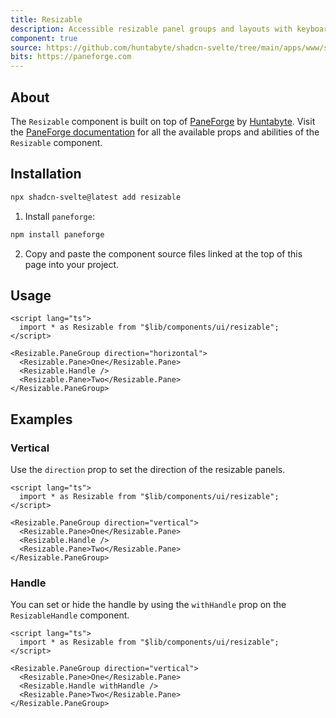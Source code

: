 ```yaml
---
title: Resizable
description: Accessible resizable panel groups and layouts with keyboard support.
component: true
source: https://github.com/huntabyte/shadcn-svelte/tree/main/apps/www/src/lib/registry/default/ui/resizable
bits: https://paneforge.com
---
```


<script>
	import { ComponentPreview, ManualInstall } from '$lib/components/docs'
</script>

<ComponentPreview name="resizable-demo">

<div />

</ComponentPreview>

## About

The `Resizable` component is built on top of [PaneForge](https://github.com/svecosystem/paneforge) by [Huntabyte](https://github.com/huntabyte). Visit the [PaneForge documentation](https://paneforge.com) for all the available props and abilities of the `Resizable` component.

## Installation

```bash
npx shadcn-svelte@latest add resizable
```

<ManualInstall>

1. Install `paneforge`:

```bash
npm install paneforge
```

2. Copy and paste the component source files linked at the top of this page into your project.

</ManualInstall>

## Usage

```svelte
<script lang="ts">
  import * as Resizable from "$lib/components/ui/resizable";
</script>

<Resizable.PaneGroup direction="horizontal">
  <Resizable.Pane>One</Resizable.Pane>
  <Resizable.Handle />
  <Resizable.Pane>Two</Resizable.Pane>
</Resizable.PaneGroup>
```

## Examples

### Vertical

Use the `direction` prop to set the direction of the resizable panels.

<ComponentPreview name="resizable-vertical">

<div />

</ComponentPreview>

```svelte showLineNumbers {5}
<script lang="ts">
  import * as Resizable from "$lib/components/ui/resizable";
</script>

<Resizable.PaneGroup direction="vertical">
  <Resizable.Pane>One</Resizable.Pane>
  <Resizable.Handle />
  <Resizable.Pane>Two</Resizable.Pane>
</Resizable.PaneGroup>
```

### Handle

You can set or hide the handle by using the `withHandle` prop on the `ResizableHandle` component.

<ComponentPreview name="resizable-handle">

<div />

</ComponentPreview>

```svelte showLineNumbers {7}
<script lang="ts">
  import * as Resizable from "$lib/components/ui/resizable";
</script>

<Resizable.PaneGroup direction="vertical">
  <Resizable.Pane>One</Resizable.Pane>
  <Resizable.Handle withHandle />
  <Resizable.Pane>Two</Resizable.Pane>
</Resizable.PaneGroup>
```
